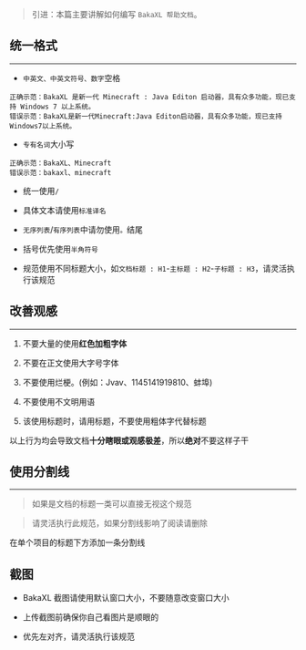 > 引进：本篇主要讲解如何编写 `BakaXL 帮助文档`。

## 统一格式

***

- `中英文、中英文符号、数字`空格

```text
正确示范：BakaXL 是新一代 Minecraft : Java Editon 启动器，具有众多功能，现已支持 Windows 7 以上系统。
错误示范：BakaXL是新一代Minecraft:Java Editon启动器，具有众多功能，现已支持Windows7以上系统。
```

- `专有名词`大小写

```text
正确示范：BakaXL、Minecraft
错误示范：bakaxl、minecraft
```

- 统一使用`/`

- 具体文本请使用`标准译名` 

- `无序列表`/`有序列表`中请勿使用`。`结尾

- 括号优先使用`半角符号`

- 规范使用不同标题大小，如`文档标题 : H1`-`主标题 : H2`-`子标题 : H3`，请灵活执行该规范

## 改善观感

***

1. 不要大量的使用**红色加粗字体**

1. 不要在正文使用大字号字体

1. 不要使用烂梗。(例如：Jvav、1145141919810、蚌埠)

1. 不要使用不文明用语

1. 该使用标题时，请用标题，不要使用粗体字代替标题

以上行为均会导致文档**十分瞎眼或观感极差**，所以**绝对**不要这样子干

## 使用分割线

***

> 如果是文档的标题一类可以直接无视这个规范

> 请灵活执行此规范，如果分割线影响了阅读请删除

在单个项目的标题下方添加一条分割线

## 截图

- BakaXL 截图请使用默认窗口大小，不要随意改变窗口大小

- 上传截图前确保你自己看图片是顺眼的

- 优先左对齐，请灵活执行该规范

